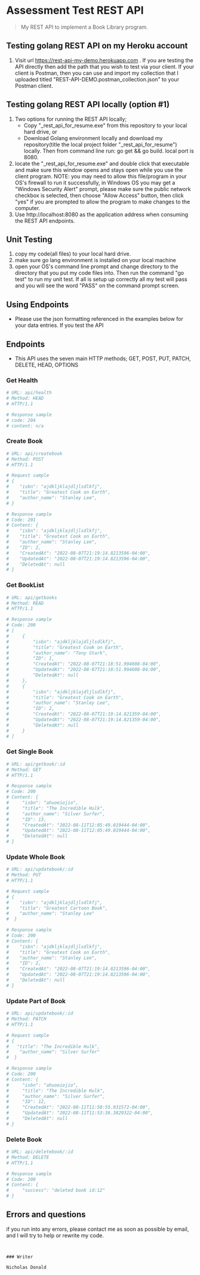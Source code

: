 # Assessment Test REST API

> My REST API to implement a Book Library program.

## Testing golang REST API on my Heroku account
1. Visit url https://rest-api-my-demo.herokuapp.com . If you are testing the API directly then add the path that you wish to test via your client. If your client is Postman, then you can use and import my collection that I uploaded titled "REST-API-DEMO.postman_collection.json" to your Postman client.

## Testing golang REST API locally (option #1)
1. Two options for running the REST API locally;
   - Copy "_rest_api_for_resume.exe" from this repository to your local hard drive, or 
   - Download Golang environment locally and download my repository(title the local project folder "_rest_api_for_resume") locally. Then from command line run: go get && go build. local port is 8080.
2. locate the "_rest_api_for_resume.exe" and double click that executable and make sure this window opens and stays open while you use the client program. NOTE: you may need to allow this file/program in your OS's firewall to run it successfully, in Windows OS you may get a "Windows Security Alert" prompt,
   please make sure the public network checkbox is selected, then choose "Allow Access" button, then click "yes" if you are prompted to allow the program to 
   make changes to the computer.
3. Use http://localhost:8080 as the application address when consuming the REST API endpoints.


## Unit Testing
1. copy my code(all files) to your local hard drive.
2. make sure go lang environment is installed on your local machine
3. open your OS's command line prompt and change directory to the directory that you put my code
    files into. Then run the command "go test" to run my unit test. If all is setup up correctly 
    all my test will pass and you will see the word "PASS" on the command prompt screen. 



## Using Endpoints
- Please use the json formatting referenced in the examples below for your data entries. If you test the API
  
## Endpoints
- This API uses the seven main HTTP methods; GET, POST, PUT, PATCH, DELETE, HEAD, OPTIONS

### Get Health
``` bash
# URL: api/health
# Method: HEAD
# HTTP/1.1

# Response sample
# code: 204
# content: n/a
```

### Create Book
``` bash
# URL: api/createbook
# Method: POST 
# HTTP/1.1

# Request sample
# {
#    "isbn": "ajdkljklajdljlsdlkfj",
#    "title": "Greatest Cook on Earth",
#    "author_name": "Stanley Lee",
# }

# Response sample
# Code: 201
# Content: {
#    "isbn": "ajdkljklajdljlsdlkfj",
#    "title": "Greatest Cook on Earth",
#    "author_name": "Stanley Lee",
#    "ID": 2,
#    "CreatedAt": "2022-08-07T21:19:14.8213596-04:00",
#    "UpdatedAt": "2022-08-07T21:19:14.8213596-04:00",
#    "DeletedAt": null
# }
```

### Get BookList
``` bash
# URL: api/getbooks 
# Method: READ 
# HTTP/1.1

# Response sample
# Code: 200
# [
#     {
#         "isbn": "ajdkljklajdljlsdlkfj",
#         "title": "Greatest Cook on Earth",
#         "author_name": "Tony Stark",
#         "ID": 1,
#         "CreatedAt": "2022-08-07T21:18:51.994608-04:00",
#         "UpdatedAt": "2022-08-07T21:18:51.994608-04:00",
#         "DeletedAt": null
#     },
#     {
#         "isbn": "ajdkljklajdljlsdlkfj",
#         "title": "Greatest Cook on Earth",
#         "author_name": "Stanley Lee",
#         "ID": 2,
#         "CreatedAt": "2022-08-07T21:19:14.821359-04:00",
#         "UpdatedAt": "2022-08-07T21:19:14.821359-04:00",
#         "DeletedAt": null
#     }
# ]
```

### Get Single Book
``` bash
# URL: api/getbook/:id
# Method: GET 
# HTTP/1.1

# Response sample
# Code: 200
# Content: {
#     "isbn": "ahuoeiojio",
#     "title": "The Incredible Hulk",
#     "author_name": "Silver Surfer",
#     "ID": 13,
#     "CreatedAt": "2022-08-11T12:05:49.019444-04:00",
#     "UpdatedAt": "2022-08-11T12:05:49.019444-04:00",
#     "DeletedAt": null
# }
```


### Update Whole Book
``` bash
# URL: api/updatebook/:id
# Method: PUT 
# HTTP/1.1

# Request sample
# {
#    "isbn": "ajdkljklajdljlsdlkfj", 
#    "title": "Greatest Cartoon Book",
#    "author_name": "Stanley Lee"
#  }

# Response sample
# Code: 200
# Content: {
#    "isbn": "ajdkljklajdljlsdlkfj",
#    "title": "Greatest Cook on Earth",
#    "author_name": "Stanley Lee",
#    "ID": 2,
#    "CreatedAt": "2022-08-07T21:19:14.8213596-04:00",
#    "UpdatedAt": "2022-08-07T21:19:14.8213596-04:00",
#    "DeletedAt": null
# }
```

### Update Part of Book
``` bash
# URL: api/updatebook/:id
# Method: PATCH 
# HTTP/1.1

# Request sample
# {
#   "title": "The Incredible Hulk",
#    "author_name": "Silver Surfer"
#  }

# Response sample
# Code: 200
# Content: {
#     "isbn": "ahuoeiojio",
#     "title": "The Incredible Hulk",
#     "author_name": "Silver Surfer",
#     "ID": 12,
#     "CreatedAt": "2022-08-11T11:50:55.931572-04:00",
#     "UpdatedAt": "2022-08-11T11:53:36.3829322-04:00",
#     "DeletedAt": null
# }
```

### Delete Book
``` bash
# URL: api/deletebook/:id
# Method: DELETE 
# HTTP/1.1

# Response sample
# Code: 200
# Content: {
#     "success": "deleted book id:12"
# }
```


## Errors and questions
if you run into any errors, please contact me as soon as possible by email, and I will try to help or rewrite my code.



```


### Writer

Nicholas Donald
